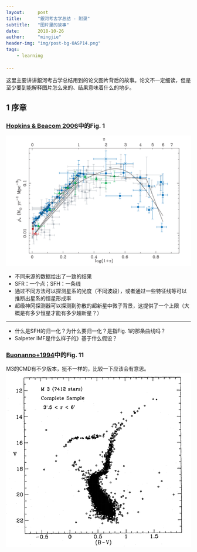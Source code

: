 ```yaml
---
layout:     post
title:      "銀河考古学总结 - 附录"
subtitle:   "图片里的故事"
date:       2018-10-26
author:     "mingjie"
header-img: "img/post-bg-OASP14.png"
tags:
    - learning

---
```


这里主要讲讲銀河考古学总结用到的论文图片背后的故事。论文不一定细读，但是至少要到能解释图片怎么来的、结果意味着什么的地步。

## 1 序章

### [Hopkins & Beacom 2006](http://adsabs.harvard.edu/abs/2006ApJ...651..142H)中的Fig. 1
![](/img/in-post/post-GA/1-hb06.png)

- 不同来源的数据给出了一致的结果
- SFR：一个点；SFH：一条线
- 通过不同方法可以探测星系的光度（不同波段），或者通过一些特征线等可以推断出星系的恒星形成率
- 超级神冈探测器可以探测到弥散的超新星中微子背景，这提供了一个上限（大概是有多少恒星才能有多少超新星？）


----

- 什么是SFH的归一化？为什么要归一化？是指Fig. 1的那条曲线吗？
- Salpeter IMF是什么样子的》基于什么假设？


### [Buonanno+1994](http://adsabs.harvard.edu/abs/1994A%26A...290...69B)中的Fig. 11
M3的CMD有不少版本，挺不一样的，比较一下应该会有意思。
![](/img/in-post/post-GA/1-b94.png)
